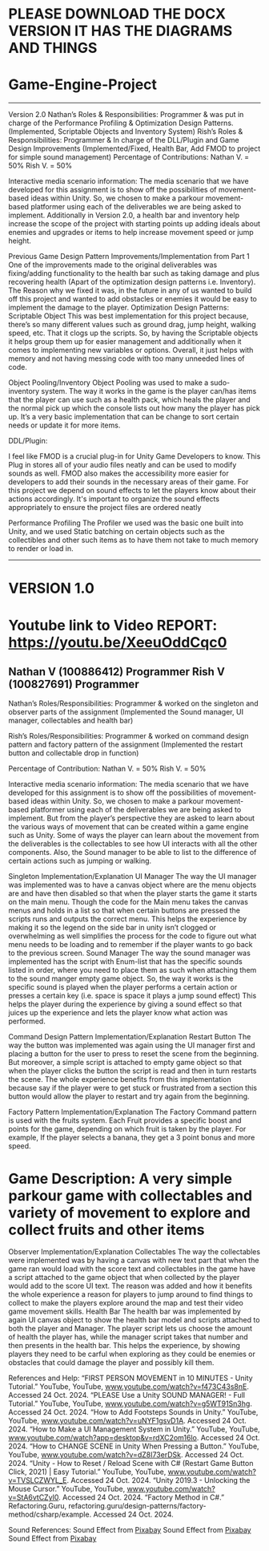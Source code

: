 # PLEASE DOWNLOAD THE DOCX VERSION IT HAS THE DIAGRAMS AND THINGS
# Game-Engine-Project
---------------------------------------------------------------------------------------------------------------------------------
Version 2.0
Nathan’s Roles & Responsibilities:
Programmer & was put in charge of the Performance Profiling & Optimization Design Patterns. (Implemented, Scriptable Objects and Inventory System)
Rish’s Roles & Responsibilities:
Programmer & In charge of the DLL/Plugin and Game Design Improvements (Implemented/Fixed, Health Bar, Add FMOD to project for simple sound management)
Percentage of Contributions:
Nathan V. = 50%
Rish V. = 50%

Interactive media scenario information:
The media scenario that we have developed for this assignment is to show off the possibilities of movement-based ideas within Unity. So, we chosen to make a parkour movement-based platformer using each of the deliverables we are being asked to implement. Additionally in Version 2.0, a health bar and inventory help increase the scope of the project with starting points up adding ideals about enemies and upgrades or items to help increase movement speed or jump height.

Previous Game Design Pattern Improvements/Implementation from Part 1
One of the improvements made to the original deliverables was fixing/adding functionality to the health bar such as taking damage and plus recovering health (Apart of the optimization design patterns i.e. Inventory). The Reason why we fixed it was, in the future in any of us wanted to build off this project and wanted to add obstacles or enemies it would be easy to implement the damage to the player.
Optimization Design Patterns:
Scriptable Object
This was best implementation for this project because, there’s so many different values such as ground drag, jump height, walking speed, etc. That it clogs up the scripts. So, by having the Scriptable objects it helps group them up for easier management and additionally when it comes to implementing new variables or options. Overall, it just helps with memory and not having messing code with too many unneeded lines of code.


Object Pooling/Inventory 
Object Pooling was used to make a sudo-inventory system. The way it works in the game is the player can/has items that the player can use such as a health pack, which heals the player and the normal pick up which the console lists out how many the player has pick up. It’s a very basic implementation that can be change to sort certain needs or update it for more items.

DDL/Plugin:
 
I feel like FMOD is a crucial plug-in for Unity Game Developers to know. This Plug in stores all of your audio files neatly and can be used to modify sounds as well. FMOD also makes the accessibility more easier for developers to add their sounds in the necessary areas of their game.
For this project we depend on sound effects to let the players know about their actions accordingly. It's important to organize the sound effects appropriately to ensure the project files are ordered neatly

Performance Profiling 
The Profiler we used was the basic one built into Unity, and we used Static batching on certain objects such as the collectibles and other such items as to have them not take to much memory to render or load in.


--------------------------------------------------------------------------------------------------------------------------------------------------------------
# VERSION 1.0
# Youtube link to Video REPORT: https://youtu.be/XeeuOddCqc0


Nathan V (100886412) Programmer
Rish V (100827691) Programmer
---------------------------------------------------------------------
Nathan’s Roles/Responsibilities:
Programmer & worked on the singleton and observer parts of the assignment (Implemented the Sound manager, UI manager, collectables and health bar)

Rish’s Roles/Responsibilities:
Programmer & worked on command design pattern and factory pattern of the assignment (Implemented the restart button and collectable drop in function) 

Percentage of Contribution:
Nathan V. = 50%
Rish V. = 50%

Interactive media scenario information:
The media scenario that we have developed for this assignment is to show off the possibilities of movement-based ideas within Unity. So, we chosen to make a parkour movement-based platformer using each of the deliverables we are being asked to implement. But from the player’s perspective they are asked to learn about the various ways of movement that can be created within a game engine such as Unity. Some of ways the player can learn about the movement from the deliverables is the collectables to see how UI interacts with all the other components. Also, the Sound manager to be able to list to the difference of certain actions such as jumping or walking.





Singleton Implementation/Explanation
UI Manager
The way the UI manager was implemented was to have a canvas object where are the menu objects are and have then disabled so that when the player starts the game it starts on the main menu. Though the code for the Main menu takes the canvas menus and holds in a list so that when certain buttons are pressed the scripts runs and outputs the correct menu. This helps the experience by making it so the legend on the side bar in unity isn’t clogged or overwhelming as well simplifies the process for the code to figure out what menu needs to be loading and to remember if the player wants to go back to the previous screen.
Sound Manager
The way the sound manager was implemented has the script with Enum-list that has the specific sounds listed in order, where you need to place them as such when attaching them to the sound manger empty game object. So, the way it works is the specific sound is played when the player performs a certain action or presses a certain key (i.e. space is space it plays a jump sound effect) This helps the player during the experience by giving a sound effect so that juices up the experience and lets the player know what action was performed.


Command Design Pattern Implementation/Explanation
Restart Button
The way the button was implemented was again using the UI manager first and placing a button for the user to press to reset the scene from the beginning. But moreover, a simple script is attached to empty game object so that when the player clicks the button the script is read and then in turn restarts the scene. The whole experience benefits from this implementation because say if the player were to get stuck or frustrated from a section this button would allow the player to restart and try again from the beginning.

Factory Pattern Implementation/Explanation
The Factory Command pattern is used with the fruits system. Each Fruit provides a specific boost and points for the game, depending on which fruit is taken by the player. For example, If the player selects a banana, they get a 3 point bonus and more speed.

# Game Description: A very simple parkour game with collectables and variety of movement to explore and collect fruits and other items


Observer Implementation/Explanation
Collectables
The way the collectables were implemented was by having a canvas with new text part that when the game ran would load with the score text and collectables in the game have a script attached to the game object that when collected by the player would add to the score UI text. The reason was added and how it benefits the whole experience a reason for players to jump around to find things to collect to make the players explore around the map and test their video game movement skills.
Health Bar
The health bar was implemented by again  UI canvas object to show the health bar model and scripts attached to both the player and Manager. The player script lets us choose the amount of health the player has, while the manager script takes that number and then presents in the health bar. This helps the experience, by showing players they need to be carful when exploring as they could be enemies or obstacles that could damage the player and possibly kill them.

References and Help:
“FIRST PERSON MOVEMENT in 10 MINUTES - Unity Tutorial.” YouTube, YouTube, www.youtube.com/watch?v=f473C43s8nE. Accessed 24 Oct. 2024. 
“PLEASE Use a Unity SOUND MANAGER! - Full Tutorial.” YouTube, YouTube, www.youtube.com/watch?v=g5WT91Sn3hg. Accessed 24 Oct. 2024. 
“How to Add Footsteps Sounds in Unity.” YouTube, YouTube, www.youtube.com/watch?v=uNYF1gsvD1A. Accessed 24 Oct. 2024. 
“How to Make a UI Management System in Unity.” YouTube, YouTube, www.youtube.com/watch?app=desktop&v=rdXC2om16lo. Accessed 24 Oct. 2024. 
“How to CHANGE SCENE in Unity When Pressing a Button.” YouTube, YouTube, www.youtube.com/watch?v=dZ8I73erDSk. Accessed 24 Oct. 2024. 
“Unity - How to Reset / Reload Scene with C# (Restart Game Button Click, 2021) | Easy Tutorial.” YouTube, YouTube, www.youtube.com/watch?v=TVSLCZWYL_E. Accessed 24 Oct. 2024. 
“Unity 2019.3 - Unlocking the Mouse Cursor.” YouTube, YouTube, www.youtube.com/watch?v=StA6vtCZyI0. Accessed 24 Oct. 2024. 
“Factory Method in C#.” Refactoring.Guru, refactoring.guru/design-patterns/factory-method/csharp/example.  Accessed 24 Oct. 2024. 

Sound References:
Sound Effect from <a href="https://pixabay.com/sound-effects/?utm_source=link-attribution&utm_medium=referral&utm_campaign=music&utm_content=38778">Pixabay</a>
Sound Effect from <a href="https://pixabay.com/?utm_source=link-attribution&utm_medium=referral&utm_campaign=music&utm_content=30946">Pixabay</a>
Sound Effect from <a href="https://pixabay.com/sound-effects/?utm_source=link-attribution&utm_medium=referral&utm_campaign=music&utm_content=6136">Pixabay</a>


